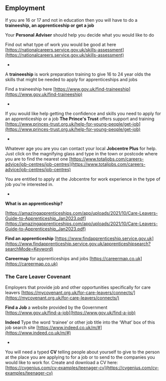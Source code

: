 
## Employment

If you are 16 or 17 and not in education then you will have to do a **traineeship, an apprenticeship or get a job** 

Your **Personal Adviser** should help you decide what you would like to do

Find out what type of work you would be good at here [https://nationalcareers.service.gov.uk/skills-assessment](https://nationalcareers.service.gov.uk/skills-assessment)

*

A **traineeship** is work preparation training to give 16 to 24 year olds the skills that might be needed to apply for apprenticeships and jobs

Find a traineeship here [https://www.gov.uk/find-traineeship](https://www.gov.uk/find-traineeship)


*


If you would like help getting the confidence and skills you need to apply for an apprenticeship or a job **The Prince's Trust** offers support and training [https://www.princes-trust.org.uk/help-for-young-people/get-job](https://www.princes-trust.org.uk/help-for-young-people/get-job)


*


Whatever age you are you can contact your local **Jobcentre Plus** for help. Just click on the magnifying glass and type in the town or postcode where you are to find the nearest one
[https://www.totaljobs.com/careers-advice/job-centres/job-centres](https://www.totaljobs.com/careers-advice/job-centres/job-centres)

You are entitled to apply at the Jobcentre for work experience in the type of job you're interested in.


*

**What is an apprenticeship?**

[https://amazingapprenticeships.com/app/uploads/2021/10/Care-Leavers-Guide-to-Apprenticeship_Jan2023.pdf](https://amazingapprenticeships.com/app/uploads/2021/10/Care-Leavers-Guide-to-Apprenticeship_Jan2023.pdf)

**Find an apprenticeship**
[https://www.findapprenticeship.service.gov.uk](https://www.findapprenticeship.service.gov.uk/apprenticeshipsearch?searchMode=Keyword)

**Careermap** for apprenticeships and jobs [https://careermap.co.uk](https://careermap.co.uk)



### The Care Leaver Covenant  
Employers that provide job and other opportunities specifically for care leavers
[https://mycovenant.org.uk/for-care-leavers/connects/](https://mycovenant.org.uk/for-care-leavers/connects/)



**Find a Job** a website provided by the Government [https://www.gov.uk/find-a-job](https://www.gov.uk/find-a-job)


**Indeed** Type the word ‘trainee’ or other job title into the ‘What’ box of this job search site
[https://www.indeed.co.uk/m/#](https://www.indeed.co.uk/m/#)


*


You will need a typed **CV** telling people about yourself to give to the person at the place you are applying to for a job or to send to the companies you would like to work for. Create and download a CV here:[https://cvgenius.com/cv-examples/teenager-cv](https://cvgenius.com/cv-examples/teenager-cv)


